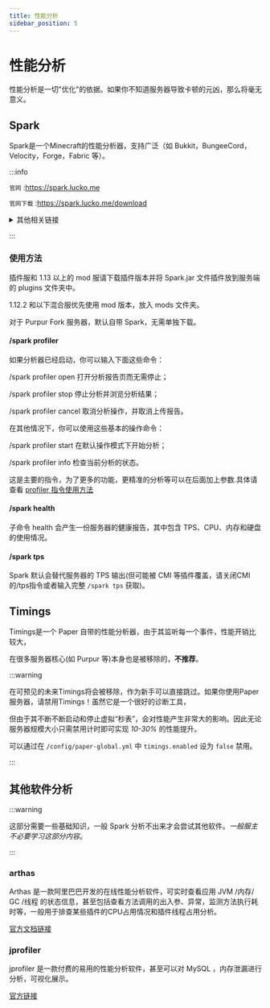 ```yaml
---
title: 性能分析
sidebar_position: 5
---
```


# 性能分析

性能分析是一切"优化"的依据。如果你不知道服务器导致卡顿的元凶，那么将毫无意义。

## Spark

Spark是一个Minecraft的性能分析器，支持广泛（如 Bukkit，BungeeCord，Velocity，Forge，Fabric 等）。

:::info

`官网` :https://spark.lucko.me

`官网下载` :https://spark.lucko.me/download

<details>
    <summary>其他相关链接</summary>

`文档(英文)` :https://spark.lucko.me/docs

`文档(中文)` :https://snowcutieowo.github.io/spark

`SpigotMC` :https://www.spigotmc.org/resources/spark.57242/

`Modrinth` :https://modrinth.com/mod/spark

`GitHub` :https://github.com/lucko/spark

`MC百科` :https://www.mcmod.cn/class/4073.html

</details>

:::

### 使用方法

插件服和 1.13 以上的 mod 服请下载插件版本并将 Spark.jar 文件插件放到服务端的 plugins 文件夹中。

1.12.2 和以下混合服优先使用 mod 版本，放入 mods 文件夹。

对于 Purpur Fork 服务器，默认自带 Spark，无需单独下载。

#### /spark profiler

如果分析器已经启动，你可以输入下面这些命令：

/spark profiler open 打开分析报告页而无需停止；

/spark profiler stop 停止分析并浏览分析结果；

/spark profiler cancel 取消分析操作，并取消上传报告。

在其他情况下，你可以使用这些基本的操作命令：

/spark profiler start 在默认操作模式下开始分析；

/spark profiler info 检查当前分析的状态。

这是主要的指令，为了更多的功能，更精准的分析等可以在后面加上参数.具体请查看 [profiler 指令使用方法](https://snowcutieowo.github.io/spark/#/spark.command-usage)

#### /spark health

子命令 health 会产生一份服务器的健康报告，其中包含 TPS、CPU、内存和硬盘的使用情况。

#### /spark tps

Spark 默认会替代服务器的 TPS 输出(但可能被 CMI 等插件覆盖，请关闭CMI的/tps指令或者输入完整 `/spark tps` 获取)。

## Timings

Timings是一个 Paper 自带的性能分析器，由于其监听每一个事件，性能开销比较大，

在很多服务器核心(如 Purpur 等)本身也是被移除的，**不推荐**。

:::warning

在可预见的未来Timings将会被移除，作为新手可以直接跳过。如果你使用Paper服务器，请禁用Timings！虽然它是一个很好的诊断工具，

但由于其不断不断启动和停止虚拟“秒表”，会对性能产生非常大的影响。因此无论服务器规模大小只需禁用计时即可实现 *10-30%* 的性能提升。

可以通过在 `/config/paper-global.yml` 中 `timings.enabled` 设为 `false` 禁用。

:::

## 其他软件分析

:::warning

这部分需要一些基础知识，一般 Spark 分析不出来才会尝试其他软件。*一般服主不必要学习这部分内容*。

:::

### arthas

Arthas 是一款阿里巴巴开发的在线性能分析软件，可实时查看应用 JVM /内存/ GC /线程 的状态信息，甚至包括查看方法调用的出入参、异常，监测方法执行耗时等，一般用于排查某些插件的CPU占用情况和插件线程占用分析。

[官方文档链接](https://arthas.aliyun.com/doc/)

### jprofiler

jprofiler 是一款付费的易用的性能分析软件，甚至可以对 MySQL ，内存泄漏进行分析，可视化展示。

[官方链接](https://www.ej-technologies.com/products/jprofiler/overview.html)
